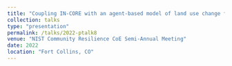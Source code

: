 ```yaml
---
title: "Coupling IN-CORE with an agent-based model of land use change for policy evaluation"
collection: talks
type: "presentation"
permalink: /talks/2022-ptalk8
venue: "NIST Community Resilience CoE Semi-Annual Meeting"
date: 2022
location: "Fort Collins, CO"
---
```

